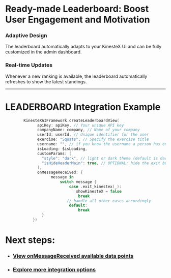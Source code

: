 # Ready-made Leaderboard: Boost User Engagement and Motivation

### Adaptive Design

The leaderboard automatically adapts to your KinesteX UI and can be fully customized in the admin dashboard.

### Real-time Updates

Whenever a new ranking is available, the leaderboard automatically refreshes to show the latest standings.

---

# **LEADERBOARD Integration Example**

```swift
        KinesteXAIFramework.createLeaderboardView(
              apiKey: apiKey, // Your unique API key
              companyName: company, // Name of your company
              userId: userId, // Unique identifier for the user
              exercise: "Squats", // Specify the exercise title
              username: "", // if you know the username a person has entered: you can highlight the user by specifying their username
              isLoading: $isLoading,
              customParams: [
                "style": "dark", // light or dark theme (default is dark)
                "isHideHeaderMain": true, // OPTIONAL: hide the exit button from the leaderboard
              ],
              onMessageReceived: {
                    message in
                        switch message {
                            case .exit_kinestex(_):
                               showKinesteX = false
                                break
                           // handle all other cases accordingly
                            default:
                                break
                }
            })

```

# Next steps:

- ### [View onMessageReceived available data points](../../data.md)
- ### [Explore more integration options](../overview.md)
